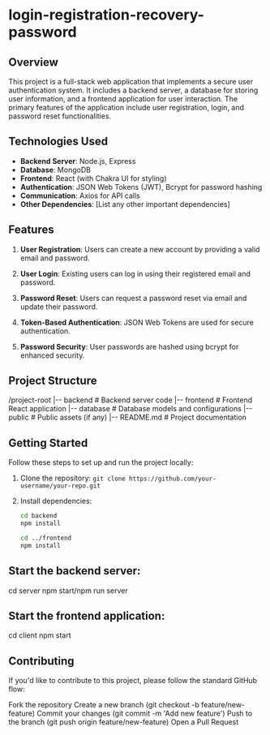 # login-registration-recovery-password

## Overview

This project is a full-stack web application that implements a secure user authentication system. It includes a backend server, a database for storing user information, and a frontend application for user interaction. The primary features of the application include user registration, login, and password reset functionalities.

## Technologies Used

- **Backend Server**: Node.js, Express
- **Database**: MongoDB
- **Frontend**: React (with Chakra UI for styling)
- **Authentication**: JSON Web Tokens (JWT), Bcrypt for password hashing
- **Communication**: Axios for API calls
- **Other Dependencies**: [List any other important dependencies]

## Features

1. **User Registration**: Users can create a new account by providing a valid email and password.

2. **User Login**: Existing users can log in using their registered email and password.

3. **Password Reset**: Users can request a password reset via email and update their password.

4. **Token-Based Authentication**: JSON Web Tokens are used for secure authentication.

5. **Password Security**: User passwords are hashed using bcrypt for enhanced security.

## Project Structure

/project-root
|-- backend # Backend server code
|-- frontend # Frontend React application
|-- database # Database models and configurations
|-- public # Public assets (if any)
|-- README.md # Project documentation

## Getting Started

Follow these steps to set up and run the project locally:

1. Clone the repository: `git clone https://github.com/your-username/your-repo.git`

2. Install dependencies:
   ```bash
   cd backend
   npm install

   cd ../frontend
   npm install

 ## Start the backend server:
   cd server
   npm start/npm run server

## Start the frontend application:
  cd client
  npm start

## Contributing
If you'd like to contribute to this project, please follow the standard GitHub flow:

Fork the repository
Create a new branch (git checkout -b feature/new-feature)
Commit your changes (git commit -m 'Add new feature')
Push to the branch (git push origin feature/new-feature)
Open a Pull Request
